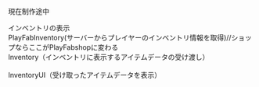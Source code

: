 現在制作途中

インベントリの表示                       
PlayFabInventory(サーバーからプレイヤーのインベントリ情報を取得)//ショップならここがPlayFabshopに変わる               
Inventory（インベントリに表示するアイテムデータの受け渡し）<br>   
InventoryUI（受け取ったアイテムデータを表示）


